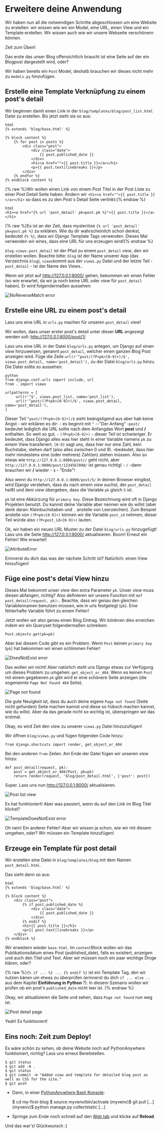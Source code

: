 # Erweitere deine Anwendung

Wir haben nun all die notwendigen Schritte abgeschlossen um eine Website zu erstellen: wir wissen wie wir ein Model, eine URL, einen View und ein Template erstellen. Wir wissen auch wie wir unsere Webseite verschönern können. 

Zeit zum Üben!

Das erste das unser Blog offensichtlich braucht ist eine Seite auf der ein Blogpost dargestellt wird, oder?

Wir haben bereits ein `Post` Model, deshalb brauchen wir dieses nicht mehr zu `models.py` hinzufügen.

## Erstelle eine Template Verknüpfung zu einem post's detail

Wir beginnen damit einen Link in der `blog/templates/blog/post_list.html` Datei zu erstellen. Bis jetzt sieht sie so aus:

    html
    {% extends 'blog/base.html' %}
    
    {% block content %}
        {% for post in posts %}
            <div class="post">
                <div class="date">
                    {{ post.published_date }}
                </div>
                <h1><a href="">{{ post.title }}</a></h1>
                <p>{{ post.text|linebreaks }}</p>
            </div>
        {% endfor %}
    {% endblock content %}
    
    

{% raw %}Wir wollen einen Link von einem Post Titel in der Post Liste zu einer Post Detail Seite haben. Ändern wir `<h1><a href="">{{ post.title }}</a></h1>` so dass es zu den Post`s Detail Seite verlinkt:{% endraw %}

    html 
    <h1><a href="{% url 'post_detail' pk=post.pk %}">{{ post.title }}</a></h1>
    

{% raw %}Es ist an der Zeit, dass mysteriöse `{% url 'post_detail' pk=post.pk %}` zu erklären. Wie du dir wahrscheinlich schon denkst, bedeutet `{% %}`, dass wir Django Template Tags verwenden. Dieses Mal verwenden wir eines, dass eine URL für uns erzeugen wird!{% endraw %}

`blog.views.post_detail` ist der Pfad zu einem `post_detail` *view*, den wir erstellen wollen. Beachte bitte: `blog` ist der Name unserer App (das Verzeichnis `blog`), `views`kommt aus der `views.py` Datei und der letzte Teil - `post_detail` - ist der Name des Views..

Wenn wir jetzt auf http://127.0.0.1:8000/ gehen, bekommen wir einen Fehler (so wie erwartet, da wir ja noch keine URL oder *view* für `post_detail` haben). Er wird folgendermaßen aussehen:

![NoReverseMatch error](images/no_reverse_match2.png)

## Erstelle eine URL zu einem post's detail

Lass uns eine URL in `urls.py` machen für unseren `post_detail` *view*!

Wir wollen, dass unser erster post's detail unter dieser **URL** angezeigt werden soll: http://127.0.0.1:8000/post/1/

Lass uns eine URL in der Datei `blog/urls.py` anlegen, um Django auf einen *view* hinzuweisen, genannt `post_detail`, welcher einen ganzen Blog Post anzeigen wird. Füge die Zeile `url(r'^post/(?P<pk>[0-9]+)/$', views.post_detail, name='post_detail'),` zu der Datei `blog/urls.py` hinzu. Die Datei sollte so aussehen:

    python 
    from django.conf.urls import include, url 
    from . import views 
    
    urlpatterns = [
         url(r'^$', views.post_list, name='post_list'),
         url(r'^post/(?P<pk>[0-9]+)/$', views.post_detail, name='post_detail'), 
    ]
    

Dieser Teil `^post/(?P<pk>[0-9]+)/$` sieht beängstigend aus aber hab keine Angst - wir erklären es dir: - es beginnt mit `^` --"Der Anfang" -`post/` bedeutet lediglich die URL sollte nach dem Anfangdas Wort **post** und **/** enthalten. So weit so gut. - `(?P<pk>[0-9]+)` - dieser Teil ist schwieriger. Er bedeutet, dass Django alles was hier steht in einer Variable namens `pk` zu einem View transferiert. `[0-9]` sagt uns, dass hier nur eine Zahl, kein Buchstabe, stehen darf (also alles zwischen 0 und 9). `+`bedeutet, dass hier mehr mindestens eine (oder mehrere) Zahl(en) stehen müssen. Also so etwas wie `http://127.0.0.1:8000/post//` geht nicht, aber `http://127.0.0.1:8000/post/1234567890/` ist genau richtig! - `/` -dann brauchen wir **/** wieder - `$` - "Ende"!

Also wenn du `http://127.0.0.1:8000/post/5/` in deinen Browser eingibst, wird Django verstehen, dass du nach einem *view* suchst, der `post_detail` heißt und dem *view* übergeben, dass die Variable `pk` gleich `5` ist.

`pk` ist eine Abkürzung für `primary key`. Diese Bezeichnung wird oft in Django Projekten benutzt. Du kannst deine Variable aber nennen wie du willst (aber denk daran: Kleinbuchstaben und `_` anstelle von Leerzeichen). Zum Beispiel anstelle von `(?P<pk>[0-9]+)` können wir die Variable `post_id` nehmen, dieser Teil würde also `(?P<post_id>[0-9]+)` lauten.

Ok, wir haben ein neues URL Muster zu der Datei `blog/urls.py` hinzugefügt! Lass uns die Seite http://127.0.0.1:8000/ aktualisieren. Boom! Erneut ein Fehler! Wie erwartet!

![AttributeError](images/attribute_error2.png)

Erinnerst du dich das was der nächste Schritt ist? Natürlich: einen View hinzufügen!

## Füge eine post's detai View hinzu

Dieses Mal bekommt unser *view* den extra Parameter `pk`. Unser *view* muss diesen abfangen, richtig? Also definieren wir unsere Function mit `def post_detail(request, pk):`. Beachte, dass wir genau den gleichen Variablennamen benutzen müssen, wie in urls festgelegt (`pk`). Eine fehlerhafte Variable führt zu einem Fehler!

Jetzt wollen wir also genau einen Blog Eintrag. Wir könbnen dies erreichen indem wir ein Queryset folgendermaßen schreiben:

    Post.objects.get(pk=pk)
    

Aber bei diesem Code gibt es ein Problem. Wenn `Post` keinen `primary key` (`pk`) hat bekommen wir einen schlimmen Fehler!

![DoesNotExist error](images/does_not_exist2.png)

Das wollen wir nicht! Aber natürlich stellt uns Django etwas zur Verfügung um dieses Problem zu umgehen: `get_object_or_404`. Wenn es keinen `Post` mit einem gegebenen `pk` gibt wird er eine schönere Seite anzeigen (die sogenannte `Page Not Found 404` Seite).

![Page not found](images/404_2.png)

Die gute Neuigkeit ist, dass du auch deine eigene `Page not found` (Seite nicht gefunden) Seite machen kannst und diese so hübsch machen kannst, wie du willst. Aber da das gerade nicht so wichtig ist, überspringen wir das erstmal.

Okay, es wird Zeit den *view* zu unserer `views.py` Datei hinzuzufügen!

Wir öffnen `blog/views.py` und fügen folgenden Code hinzu:

    from django.shortcuts import render, get_object_or_404
    

Bei den anderen `from` Zeilen. Am Ende der Datei fügen wir unseren *view* hinzu:

    def post_detail(request, pk):
        post = get_object_or_404(Post, pk=pk)
        return render(request, 'blog/post_detail.html', {'post': post})
    

Super. Lass uns nun http://127.0.0.1:8000/ aktualisieren.

![Post list view](images/post_list2.png)

Es hat funktioniert! Aber was passiert, wenn du auf den Link im Blog Titel klickst?

![TemplateDoesNotExist error](images/template_does_not_exist2.png)

Oh nein! Ein anderer Fehler! Aber wir wissen ja schon, wie wir mit diesem umgehen, oder? Wir müssen ein Template hinzufügen!

## Erzeuge ein Template für post detail

Wir erstellen eine Datei in `blog/templates/blog` mit dem Namen `post_detail.html`.

Das sieht dann so aus:

    html
    {% extends 'blog/base.html' %}
    
    {% block content %}
        <div class="post">
            {% if post.published_date %}
                <div class="date">
                    {{ post.published_date }}
                </div>
            {% endif %}
            <h1>{{ post.title }}</h1>
            <p>{{ post.text|linebreaks }}</p>
        </div>
    {% endblock %}
    

Wir erweitern wieder `base.html`. Im `content`Block wollen wir das Publikationsdatum eines Post (published_date), falls es existiert, anzeigen und auch den Titel und Text. Aber wir müssen noch ein paar wichtige Dinge klären, oder?

{% raw %}`{% if ... %} ... {% endif %}` ist ein Template Tag, den wir nutzen känen um etwas zu überprüfen (erinnerst du dich `if ... else ..` aus dem Kapitel **Einführung in Python** ?). In diesem Szenario wollen wir prüfen ob ein post's `published_date` nicht leer ist. {% endraw %}

Okay, wir aktualisieren die Seite und sehen, dass `Page not found` nun weg ist.

![Post detail page](images/post_detail2.png)

Yeah! Es funktioniert!

## Eins noch: Zeit zum Deploy!

Es wäre schön zu sehen, ob deine Website noch auf PythonAnywhere funktioniert, richtig? Lass uns erneut Bereitstellen.

    $ git status 
    $ git add -A . 
    $ git status 
    $ git commit -m "Added view and template for detailed blog post as well as CSS for the site." 
    $ git push
    

*   Dann, in einer [PythonAnywhere Bash Konsole](https://www.pythonanywhere.com/consoles/):

    $ cd my-first-blog 
    $ source myvenv/bin/activate 
    (myvenv)$ git pull 
    [...] 
    (myvenv)$ python manage.py collectstatic 
    [...]
    

*   Springe zum Ende noch schnell auf den [Web tab](https://www.pythonanywhere.com/web_app_setup/) und klicke auf **Reload**.

Und das war's! Glückwunsch :)